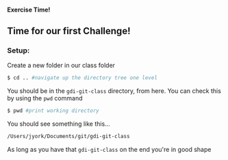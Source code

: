 #### Exercise Time!
##  Time for our first Challenge!

### Setup:

Create a new folder in our class folder

```bash
$ cd .. #navigate up the directory tree one level
```

You should be in the `gdi-git-class` directory, from here. You can check this by using the `pwd` command

```bash
$ pwd #print working directory
```

You should see something like this...
```bash
/Users/jyork/Documents/git/gdi-git-class
```
As long as you have that `gdi-git-class` on the end you're in good shape